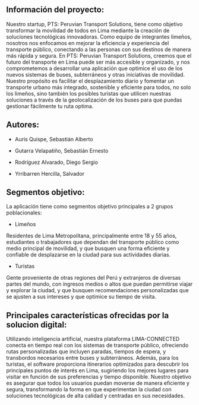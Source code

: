 ## Información del proyecto:

Nuestro startup, PTS: Peruvian Transport Solutions, tiene como objetivo transformar la movilidad de todos en Lima mediante la creación de soluciones tecnológicas innovadoras. Como equipo de integrantes limeños, 
nosotros nos enfocamos en mejorar la eficiencia y experiencia del transporte público, conectando a las personas con sus destinos de manera más rápida y segura. En PTS: Peruvian Transport Solutions, creemos que 
el futuro del transporte en Lima puede ser más accesible y organizado, y nos comprometemos a desarrollar una aplicación que optimice el uso de los nuevos sistemas de buses, subterráneos y otras iniciativas de movilidad. 
Nuestro propósito es facilitar el desplazamiento diario y fomentar un transporte urbano más integrado, sostenible y eficiente para todos, no solo los limeños, sino también los posibles turistas que utilicen nuestras soluciones 
a través de la geolocalización de los buses para que puedas gestionar fácilmente tu ruta optima.

## Autores:
- Auris Quispe, Sebastián Alberto 

- Gutarra Velapatiño, Sebastián Ernesto 

- Rodríguez Alvarado, Diego Sergio 

- Yrribarren Hercilla, Salvador

## Segmentos objetivo:
La aplicación tiene como segmentos objetivo principales a 2 grupos poblacionales:
- Limeños

Residentes de Lima Metropolitana, principalmente entre 18 y 55 años, estudiantes o trabajadores que dependan del transporte público como medio principal de movilidad, y que busquen una forma eficiente y confiable de 
desplazarse en la ciudad para sus actividades diarias.

- Turistas

Gente proveniente de otras regiones del Perú y extranjeros de diversas partes del mundo, con ingresos medios o altos que puedan permitirse viajar y explorar la ciudad, y que busquen recomendaciones personalizadas 
que se ajusten a sus intereses y que optimice su tiempo de visita.

## Principales características ofrecidas por la solucion digital:

Utilizando inteligencia artificial, nuestra plataforma LIMA-CONNECTED conecta en tiempo real con los sistemas de transporte público, ofreciendo rutas personalizadas que incluyen paradas, tiempos de espera, y transbordos necesarios 
entre buses y subterráneos. Además, para los turistas, el software proporciona itinerarios optimizados para descubrir los principales puntos de interés en Lima, sugiriendo los mejores lugares para visitar en función de sus preferencias 
y tiempo disponible. Nuestro objetivo es asegurar que todos los usuarios puedan moverse de manera eficiente y segura, transformando la forma en que experimentan la ciudad con soluciones tecnológicas de alta calidad y centradas en sus necesidades. 
